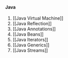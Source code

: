 #### Java
1. [[Java Virtual Machine]]
2. [[Java Reflection]]
4. [[Java Annotations]]
5. [[Java Beans]]
6. [[Java Iterators]]
7. [[Java Generics]]
8. [[Java Streams]]

